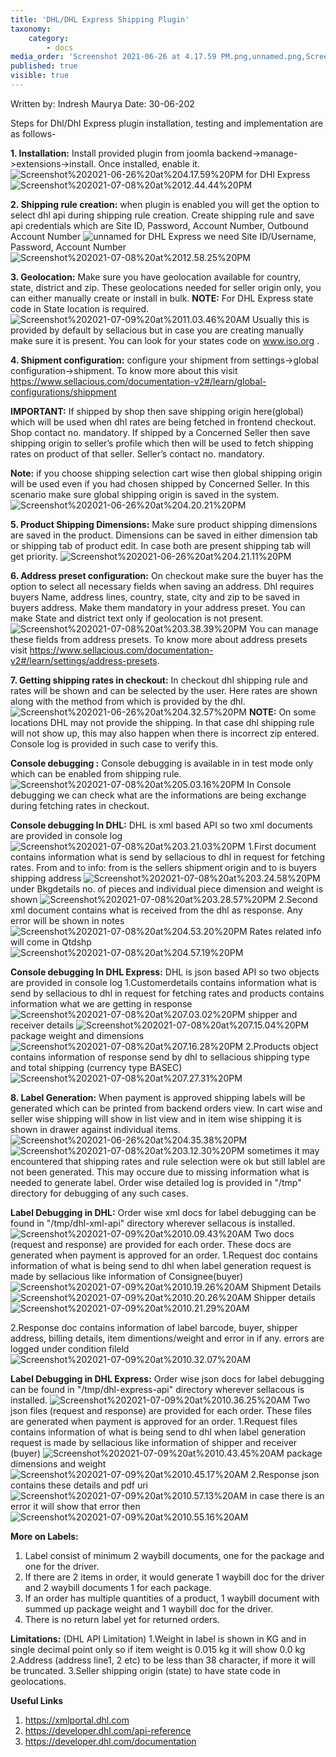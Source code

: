 ```yaml
---
title: 'DHL/DHL Express Shipping Plugin'
taxonomy:
    category:
        - docs
media_order: 'Screenshot 2021-06-26 at 4.17.59 PM.png,unnamed.png,Screenshot 2021-06-26 at 4.20.21 PM.png,Screenshot 2021-06-26 at 4.21.11 PM.png,Screenshot 2021-06-26 at 4.32.57 PM.png,Screenshot 2021-06-26 at 4.35.38 PM.png,Screenshot 2021-07-08 at 12.44.44 PM.png,Screenshot 2021-07-08 at 12.58.25 PM.png,Screenshot 2021-07-08 at 3.12.30 PM.png,Screenshot 2021-07-08 at 3.21.03 PM.png,Screenshot 2021-07-08 at 3.24.58 PM.png,Screenshot 2021-07-08 at 3.28.57 PM.png,Screenshot 2021-07-08 at 3.38.39 PM.png,Screenshot 2021-07-08 at 4.53.20 PM.png,Screenshot 2021-07-08 at 4.57.19 PM.png,Screenshot 2021-07-08 at 5.03.16 PM.png,Screenshot 2021-07-08 at 7.03.02 PM.png,Screenshot 2021-07-08 at 7.15.04 PM.png,Screenshot 2021-07-08 at 7.16.28 PM.png,Screenshot 2021-07-08 at 7.27.31 PM.png,Screenshot 2021-07-09 at 10.09.43 AM.png,Screenshot 2021-07-09 at 10.19.26 AM.png,Screenshot 2021-07-09 at 10.20.26 AM.png,Screenshot 2021-07-09 at 10.21.29 AM.png,Screenshot 2021-07-09 at 10.32.07 AM.png,Screenshot 2021-07-09 at 10.36.25 AM.png,Screenshot 2021-07-09 at 10.45.17 AM.png,Screenshot 2021-07-09 at 10.55.16 AM.png,Screenshot 2021-07-09 at 10.43.45 AM.png,Screenshot 2021-07-09 at 10.57.13 AM.png,Screenshot 2021-07-09 at 11.03.46 AM.png'
published: true
visible: true
---
```


Written by: Indresh Maurya
Date: 30-06-202

Steps for Dhl/Dhl Express plugin installation, testing and implementation are as follows-

**1. Installation:** Install provided plugin from joomla backend->manage->extensions->install. Once installed, enable it.
![Screenshot%202021-06-26%20at%204.17.59%20PM](Screenshot%202021-06-26%20at%204.17.59%20PM.png "Screenshot%202021-06-26%20at%204.17.59%20PM")
for DHl Express
![Screenshot%202021-07-08%20at%2012.44.44%20PM](Screenshot%202021-07-08%20at%2012.44.44%20PM.png "Screenshot%202021-07-08%20at%2012.44.44%20PM")

**2. Shipping rule creation:** when plugin is enabled you will get the option to select dhl api during shipping rule creation. Create shipping rule and save api credentials which are 
Site ID, Password, Account Number, Outbound Account Number
![unnamed](unnamed.png "unnamed")
for DHL Express we need Site ID/Username, Password, Account Number
![Screenshot%202021-07-08%20at%2012.58.25%20PM](Screenshot%202021-07-08%20at%2012.58.25%20PM.png "Screenshot%202021-07-08%20at%2012.58.25%20PM")

**3. Geolocation:** Make sure you have geolocation available for country, state, district and zip. These geolocations needed for seller origin only, you can either manually create or install in bulk.
**NOTE:** For DHL Express state code in State location is required.
![Screenshot%202021-07-09%20at%2011.03.46%20AM](Screenshot%202021-07-09%20at%2011.03.46%20AM.png "Screenshot%202021-07-09%20at%2011.03.46%20AM")
Usually this is provided by default by sellacious but in case you are creating manually make sure it is present. You can look for your states code on www.iso.org . 

**4. Shipment configuration:** configure your shipment from settings->global configuration->shipment. To know more about this visit https://www.sellacious.com/documentation-v2#/learn/global-configurations/shippment

**IMPORTANT:** If shipped by shop then save shipping origin here(global) which will be used when dhl rates are being fetched in frontend checkout. Shop contact no. mandatory.
If shipped by a Concerned Seller then save shipping origin to seller’s profile which then will be used to fetch shipping rates on product of that seller. Seller’s contact no. mandatory.

**Note:** if you choose shipping selection cart wise then global shipping origin will be used even if you had chosen shipped by Concerned Seller. In this scenario make sure global shipping origin is saved in the system.
![Screenshot%202021-06-26%20at%204.20.21%20PM](Screenshot%202021-06-26%20at%204.20.21%20PM.png "Screenshot%202021-06-26%20at%204.20.21%20PM")

**5. Product Shipping Dimensions:** Make sure product shipping dimensions are saved in the product. Dimensions can be saved in either dimension tab or shipping tab of product edit. In case both are present shipping tab will get priority.
![Screenshot%202021-06-26%20at%204.21.11%20PM](Screenshot%202021-06-26%20at%204.21.11%20PM.png "Screenshot%202021-06-26%20at%204.21.11%20PM")

**6. Address preset configuration:** On checkout make sure the buyer has the option to select all necessary fields when saving an address. Dhl requires buyers Name, address lines, country, state, city and zip to be saved in buyers address. Make them mandatory in your address preset. You can make State and district text only if geolocation is not present. 
![Screenshot%202021-07-08%20at%203.38.39%20PM](Screenshot%202021-07-08%20at%203.38.39%20PM.png "Screenshot%202021-07-08%20at%203.38.39%20PM")
You can manage these fields from address presets. To know more about address presets visit https://www.sellacious.com/documentation-v2#/learn/settings/address-presets.

**7. Getting shipping rates in checkout:** In checkout dhl shipping rule and rates will be shown and can be selected by the user. Here rates are shown along with the method from which is provided by the dhl.
![Screenshot%202021-06-26%20at%204.32.57%20PM](Screenshot%202021-06-26%20at%204.32.57%20PM.png "Screenshot%202021-06-26%20at%204.32.57%20PM")
**NOTE:** On some locations DHL may not provide the shipping. In that case dhl shipping rule will not show up, this may also happen when there is incorrect zip entered. Console log is provided in such case to verify this.

**Console debugging :** Console debugging is  available in in test mode only which can be enabled from shipping rule. 
![Screenshot%202021-07-08%20at%205.03.16%20PM](Screenshot%202021-07-08%20at%205.03.16%20PM.png "Screenshot%202021-07-08%20at%205.03.16%20PM")
In Console debugging we can check what are the informations are being exchange during fetching rates in checkout.

**Console debugging In DHL:**  DHL is xml based API so two xml documents are provided in console log
![Screenshot%202021-07-08%20at%203.21.03%20PM](Screenshot%202021-07-08%20at%203.21.03%20PM.png "Screenshot%202021-07-08%20at%203.21.03%20PM")
1.First document contains information what is send by sellacious to dhl in request for fetching rates.
From and to info: from is the sellers shipment origin and to is buyers shipping address
![Screenshot%202021-07-08%20at%203.24.58%20PM](Screenshot%202021-07-08%20at%203.24.58%20PM.png "Screenshot%202021-07-08%20at%203.24.58%20PM")
under Bkgdetails no. of pieces and individual  piece dimension and weight is shown
![Screenshot%202021-07-08%20at%203.28.57%20PM](Screenshot%202021-07-08%20at%203.28.57%20PM.png "Screenshot%202021-07-08%20at%203.28.57%20PM")
 2.Second xml document contains what is received from the dhl as response.
Any error will be shown in notes 
![Screenshot%202021-07-08%20at%204.53.20%20PM](Screenshot%202021-07-08%20at%204.53.20%20PM.png "Screenshot%202021-07-08%20at%204.53.20%20PM")
Rates related info  will come in Qtdshp
![Screenshot%202021-07-08%20at%204.57.19%20PM](Screenshot%202021-07-08%20at%204.57.19%20PM.png "Screenshot%202021-07-08%20at%204.57.19%20PM") 

**Console debugging In DHL Express:** DHL is json based API so two objects are provided in console log
1.Customerdetails contains information what is send by sellacious to dhl in request for fetching rates and products contains information what we are getting in response
![Screenshot%202021-07-08%20at%207.03.02%20PM](Screenshot%202021-07-08%20at%207.03.02%20PM.png "Screenshot%202021-07-08%20at%207.03.02%20PM")
shipper and receiver details
![Screenshot%202021-07-08%20at%207.15.04%20PM](Screenshot%202021-07-08%20at%207.15.04%20PM.png "Screenshot%202021-07-08%20at%207.15.04%20PM")
package weight and dimensions
![Screenshot%202021-07-08%20at%207.16.28%20PM](Screenshot%202021-07-08%20at%207.16.28%20PM.png "Screenshot%202021-07-08%20at%207.16.28%20PM")
 2.Products object contains information of response send by dhl to sellacious
shipping type and total shipping (currency type BASEC)
![Screenshot%202021-07-08%20at%207.27.31%20PM](Screenshot%202021-07-08%20at%207.27.31%20PM.png "Screenshot%202021-07-08%20at%207.27.31%20PM")

**8. Label Generation:** When payment is approved shipping labels will be generated  which can be printed from backend orders view. In cart wise and seller wise shipping will show in list view and in item wise shipping it is shown in drawer against individual items.
![Screenshot%202021-06-26%20at%204.35.38%20PM](Screenshot%202021-06-26%20at%204.35.38%20PM.png "Screenshot%202021-06-26%20at%204.35.38%20PM")
![Screenshot%202021-07-08%20at%203.12.30%20PM](Screenshot%202021-07-08%20at%203.12.30%20PM.png "Screenshot%202021-07-08%20at%203.12.30%20PM")
sometimes it may encountered that shipping rates and rule selection were ok but still lablel are not been generated. This may occure due to missing information what is needed to generate label. Order wise detailed log is provided in "/tmp" directory  for debugging of any such cases.

**Label Debugging in DHL:** Order wise xml docs for label debugging can be found in "/tmp/dhl-xml-api" directory wherever sellacous is installed. 
![Screenshot%202021-07-09%20at%2010.09.43%20AM](Screenshot%202021-07-09%20at%2010.09.43%20AM.png "Screenshot%202021-07-09%20at%2010.09.43%20AM")
Two docs (request and response) are provided for each order. These docs are generated when payment is approved for an order.
1.Request doc contains information of what is being send to dhl when label generation request is made by sellacious
like information of Consignee(buyer)
![Screenshot%202021-07-09%20at%2010.19.26%20AM](Screenshot%202021-07-09%20at%2010.19.26%20AM.png "Screenshot%202021-07-09%20at%2010.19.26%20AM")
Shipment Details
![Screenshot%202021-07-09%20at%2010.20.26%20AM](Screenshot%202021-07-09%20at%2010.20.26%20AM.png "Screenshot%202021-07-09%20at%2010.20.26%20AM")
Shipper details
![Screenshot%202021-07-09%20at%2010.21.29%20AM](Screenshot%202021-07-09%20at%2010.21.29%20AM.png "Screenshot%202021-07-09%20at%2010.21.29%20AM")

2.Response doc contains information of label barcode, buyer, shipper address, billing details, item dimentions/weight and error in if any.
errors are logged under condition fileld 
![Screenshot%202021-07-09%20at%2010.32.07%20AM](Screenshot%202021-07-09%20at%2010.32.07%20AM.png "Screenshot%202021-07-09%20at%2010.32.07%20AM")


**Label Debugging in DHL Express:**  Order wise json docs for label debugging can be found in "/tmp/dhl-express-api" directory wherever sellacous is installed. 
![Screenshot%202021-07-09%20at%2010.36.25%20AM](Screenshot%202021-07-09%20at%2010.36.25%20AM.png "Screenshot%202021-07-09%20at%2010.36.25%20AM")
Two json files (request and response) are provided for each order. These files are generated when payment is approved for an order.
1.Request files contains information of what is being send to dhl when label generation request is made by sellacious
like information of shipper and receiver (buyer)
![Screenshot%202021-07-09%20at%2010.43.45%20AM](Screenshot%202021-07-09%20at%2010.43.45%20AM.png "Screenshot%202021-07-09%20at%2010.43.45%20AM")
package dimensions and  weight
![Screenshot%202021-07-09%20at%2010.45.17%20AM](Screenshot%202021-07-09%20at%2010.45.17%20AM.png "Screenshot%202021-07-09%20at%2010.45.17%20AM")
2.Response json contains these details and pdf uri
![Screenshot%202021-07-09%20at%2010.57.13%20AM](Screenshot%202021-07-09%20at%2010.57.13%20AM.png "Screenshot%202021-07-09%20at%2010.57.13%20AM")
in case there is an error it will show that error then
![Screenshot%202021-07-09%20at%2010.55.16%20AM](Screenshot%202021-07-09%20at%2010.55.16%20AM.png "Screenshot%202021-07-09%20at%2010.55.16%20AM")

**More on Labels:** 
1. Label consist of minimum 2 waybill documents, one for the package and one for the driver.
2. If there are 2 items in order, it would generate 1 waybill doc for the driver and 2 waybill documents 1 for each package.
3. If an order has multiple quantities of a product, 1 waybill document with summed up package weight and 1 waybill doc for the driver.
4. There is no return label yet for returned orders.

**Limitations:**
(DHL API Limitation)
1.Weight in label is shown in KG and in single decimal point only so if item weight is 0.015 kg it will show 0.0 kg
2.Address (address line1, 2 etc) to be less than 38 character, if more it will be truncated. 
3.Seller shipping origin (state) to have state code in geolocations.

**Useful Links**
1. https://xmlportal.dhl.com
2. https://developer.dhl.com/api-reference
3. https://developer.dhl.com/documentation
